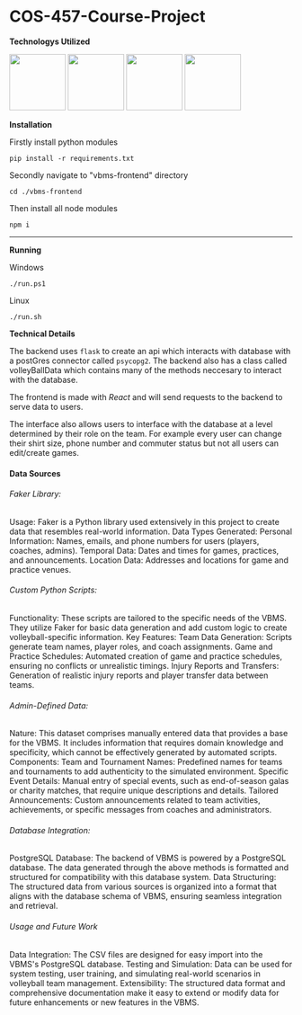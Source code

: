 # COS-457-Course-Project


**Technologys Utilized**
<p float="left">
  <img src="https://cdn-icons-png.flaticon.com/512/5968/5968342.png" width="100" />
  <img src="https://cdn-icons-png.flaticon.com/512/5968/5968322.png" width="100" /> 
  <img src="https://cdn-icons-png.flaticon.com/512/5968/5968350.png" width="100" />
  <img src="https://upload.wikimedia.org/wikipedia/commons/a/a7/React-icon.svg" width="100" />
</p>

**Installation**

Firstly install python modules
```
pip install -r requirements.txt
```
Secondly navigate to "vbms-frontend" directory
```
cd ./vbms-frontend
```
Then install all node modules
```
npm i
```
<hr/>

**Running**

Windows 
```
./run.ps1
```
Linux
```
./run.sh
```
**Technical Details**

The backend uses ```flask``` to create an api which interacts with database with a postGres connector called ```psycopg2```.
The backend also has a class called volleyBallData which contains many of the methods neccesary to interact with the database.

The frontend is made with _React_ and will send requests to the backend to serve data to users. 

The interface also allows users to interface with the database at a level determined by their role on the team. For example every user can change 
their shirt size, phone number and commuter status but not all users can edit/create games.

<h4>Data Sources</h4>

<h6>Faker Library:</h6>
Usage: Faker is a Python library used extensively in this project to create data that resembles real-world information.
Data Types Generated:
Personal Information: Names, emails, and phone numbers for users (players, coaches, admins).
Temporal Data: Dates and times for games, practices, and announcements.
Location Data: Addresses and locations for game and practice venues.

<h6>Custom Python Scripts:</h6>
Functionality: These scripts are tailored to the specific needs of the VBMS. They utilize Faker for basic data generation and add custom logic to create volleyball-specific information.
Key Features:
Team Data Generation: Scripts generate team names, player roles, and coach assignments.
Game and Practice Schedules: Automated creation of game and practice schedules, ensuring no conflicts or unrealistic timings.
Injury Reports and Transfers: Generation of realistic injury reports and player transfer data between teams.

<h6> Admin-Defined Data:</h6>
Nature: This dataset comprises manually entered data that provides a base for the VBMS. It includes information that requires domain knowledge and specificity, which cannot be effectively generated by automated scripts.
Components:
Team and Tournament Names: Predefined names for teams and tournaments to add authenticity to the simulated environment.
Specific Event Details: Manual entry of special events, such as end-of-season galas or charity matches, that require unique descriptions and details.
Tailored Announcements: Custom announcements related to team activities, achievements, or specific messages from coaches and administrators.

<h6>Database Integration:</h6>
PostgreSQL Database: The backend of VBMS is powered by a PostgreSQL database. The data generated through the above methods is formatted and structured for compatibility with this database system.
Data Structuring: The structured data from various sources is organized into a format that aligns with the database schema of VBMS, ensuring seamless integration and retrieval.

<h6>Usage and Future Work</h6>
Data Integration: The CSV files are designed for easy import into the VBMS's PostgreSQL database.
Testing and Simulation: Data can be used for system testing, user training, and simulating real-world scenarios in volleyball team management.
Extensibility: The structured data format and comprehensive documentation make it easy to extend or modify data for future enhancements or new features in the VBMS.